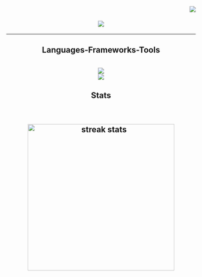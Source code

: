 <img align="right" src="https://visitor-badge.laobi.icu/badge?page_id=ArexanK.ArexanK"/>

<h1 align="center">
  <a href="https://git.io/typing-svg">
<img src="https://readme-typing-svg.herokuapp.com/
  font=Righteous&size=35&center=true&vCenter=true&width=500&height=70&duration=4000&lines=Hi+i'm+Arexan;+and+i'm+a+Frontend+developer+👩🏽‍💻;"/>
  </a>
</h1>

<hr/>
<h2 align="center"> Languages-Frameworks-Tools </h2>
<br/>
<div align="center">
<a href="https://skillicons.dev">
<img src="https://skillicons.dev/icons?i=nodejs,javascript,express,react,typescript,svelte"/><br>
<img src="https://skillicons.dev/icons?i=html,css,tailwind,figma,vscode,git">
</a>
</div>

<h2 align="center"> Stats </h2>
<br>
<h2 align="center">
<img width=390 src="https://streak-stats.demolab.com/?user=ArexanK&count_private=true&border_radius=10" alt="streak stats"/>
<img width=325 align="center" src="https//github-readme-stats-ArexanK







<!---
ArexanK/ArexanK is a ✨ special ✨ repository because its `README.md` (this file) appears on your GitHub profile.
You can click the Preview link to take a look at your changes.
--->
